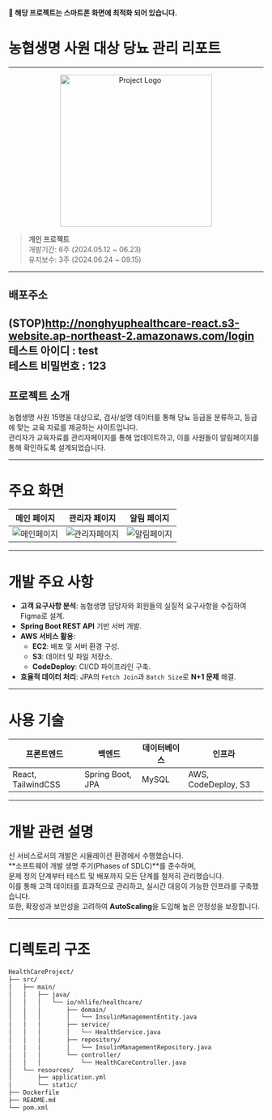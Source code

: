 
**🔴 해당 프로젝트는 스마트폰 화면에 최적화 되어 있습니다.**

# 농협생명 사원 대상 당뇨 관리 리포트

---
<div align="center">
    <img src="https://github.com/user-attachments/assets/d9c96667-ca0d-4f02-8250-b219c00708d5" alt="Project Logo" width="300">
</div>

> **개인 프로젝트**  
> 개발기간: 6주 (2024.05.12 ~ 06.23)  
> 유지보수: 3주 (2024.06.24 ~ 09.15)

---

## 배포주소
(STOP)http://nonghyuphealthcare-react.s3-website.ap-northeast-2.amazonaws.com/login
테스트 아이디 : test  
테스트 비밀번호 : 123
---

## 프로젝트 소개

농협생명 사원 15명을 대상으로, 검사/설명 데이터를 통해 당뇨 등급을 분류하고, 등급에 맞는 교육 자료를 제공하는 사이트입니다.  
관리자가 교육자료를 관리자페이지를 통해 업데이트하고, 이를 사원들이 알림페이지를 통해 확인하도록 설계되었습니다.

---

# 주요 화면

| 메인 페이지                         | 관리자 페이지                    | 알림 페이지                           |
|-----------------------------------|-------------------------------|------------------------------------|
| ![메인페이지](https://github.com/user-attachments/assets/abc123.png) | ![관리자페이지](https://github.com/user-attachments/assets/def456.png) | ![알림페이지](https://github.com/user-attachments/assets/ghi789.png) |

---

# 개발 주요 사항

- **고객 요구사항 분석**: 농협생명 담당자와 회원들의 실질적 요구사항을 수집하여 Figma로 설계.
- **Spring Boot REST API** 기반 서버 개발.
- **AWS 서비스 활용**:
  - **EC2**: 배포 및 서버 환경 구성.
  - **S3**: 데이터 및 파일 저장소.
  - **CodeDeploy**: CI/CD 파이프라인 구축.
- **효율적 데이터 처리**: JPA의 `Fetch Join`과 `Batch Size`로 **N+1 문제** 해결.

---

# 사용 기술

| **프론트엔드**     | **백엔드**         | **데이터베이스** | **인프라**      |
|------------------|------------------|--------------|---------------|
| React, TailwindCSS | Spring Boot, JPA | MySQL        | AWS, CodeDeploy, S3 |

---

# 개발 관련 설명

신 서비스로서의 개발은 시뮬레이션 환경에서 수행했습니다.  
**소프트웨어 개발 생명 주기(Phases of SDLC)**를 준수하며,  
문제 정의 단계부터 테스트 및 배포까지 모든 단계를 철저히 관리했습니다.  
이를 통해 고객 데이터를 효과적으로 관리하고, 실시간 대응이 가능한 인프라를 구축했습니다.  
또한, 확장성과 보안성을 고려하여 **AutoScaling**을 도입해 높은 안정성을 보장합니다.

---

# 디렉토리 구조

```bash
HealthCareProject/
├── src/
│   ├── main/
│   │   ├── java/
│   │   │   └── io/nhlife/healthcare/
│   │   │       ├── domain/
│   │   │       │   └── InsulinManagementEntity.java
│   │   │       ├── service/
│   │   │       │   └── HealthService.java
│   │   │       ├── repository/
│   │   │       │   └── InsulinManagementRepository.java
│   │   │       └── controller/
│   │   │           └── HealthCareController.java
│   └── resources/
│       ├── application.yml
│       └── static/
├── Dockerfile
├── README.md
└── pom.xml
